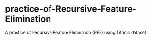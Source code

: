# practice-of-Recursive-Feature-Elimination
A practice of Recursive Feature Elimination (RFE) using Titanic dataset

